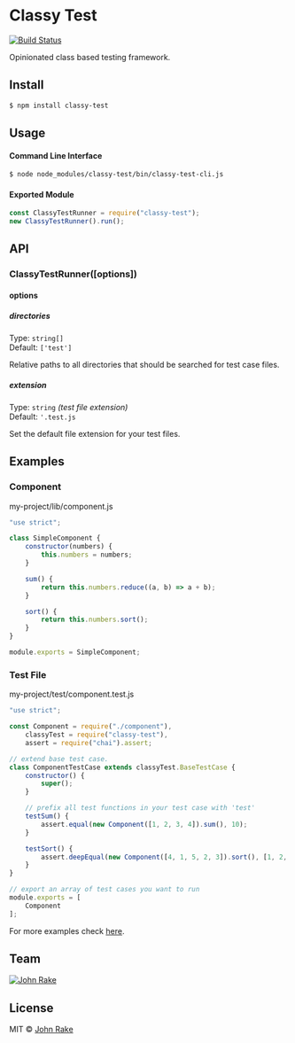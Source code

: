 # Classy Test

[![Build Status](https://travis-ci.org/vikeen/classy-test.svg?branch=master)](https://travis-ci.org/vikeen/classy-test)

Opinionated class based testing framework.

## Install

```bash
$ npm install classy-test
```

## Usage

#### Command Line Interface

```bash
$ node node_modules/classy-test/bin/classy-test-cli.js
```

#### Exported Module

```js
const ClassyTestRunner = require("classy-test");
new ClassyTestRunner().run();
```

## API

### ClassyTestRunner([options])

#### options

##### directories 

Type: `string[]` <br/>
Default: `['test']`

Relative paths to all directories that should be searched for test case files.

##### extension

Type: `string` *(test file extension)* <br/>
Default: `'.test.js`

Set the default file extension for your test files.

## Examples

### Component

my-project/lib/component.js

```js
"use strict";

class SimpleComponent {
    constructor(numbers) {
        this.numbers = numbers;
    }

    sum() {
        return this.numbers.reduce((a, b) => a + b);
    }

    sort() {
        return this.numbers.sort();
    }
}

module.exports = SimpleComponent;
```

### Test File

my-project/test/component.test.js

```js
"use strict";

const Component = require("./component"),
    classyTest = require("classy-test"),
    assert = require("chai").assert;

// extend base test case.
class ComponentTestCase extends classyTest.BaseTestCase {
    constructor() {
        super();
    }

    // prefix all test functions in your test case with 'test'
    testSum() {
        assert.equal(new Component([1, 2, 3, 4]).sum(), 10);
    }

    testSort() {
        assert.deepEqual(new Component([4, 1, 5, 2, 3]).sort(), [1, 2, 3, 4, 5]);
    }
}

// export an array of test cases you want to run
module.exports = [
    Component
];
```

For more examples check [here](examples).

## Team

[![John Rake](http://gravatar.com/avatar/98008fcabb57bf00074774d37e2d79e7?s=144)](https://github.com/vikeen)

## License

MIT &copy; [John Rake](https://github.com/vikeen)
